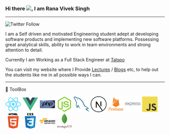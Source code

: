 ### Hi there <img src="https://raw.githubusercontent.com/MartinHeinz/MartinHeinz/master/wave.gif" width="30px">, I am Rana Vivek Singh

---
![Twitter Follow](https://img.shields.io/twitter/follow/RANARVS?label=Follow%20me%20on%20twitter&style=social)


I am a Self driven and motivated Engineering student adept at developing software products and
implementing new software platforms. Possessing great analytical skills, ability to work in team environments and strong attention to detail.

Currently I am Working as a Full Stack Engineer at [Talspo](www.talspo.com)

You can visit my website where I Provide [Lectures](www.meetind.me) / [Blogs](www.meetind.me) etc, to help out the students like me in all possible ways I can.

---
🧰 ToolBox

<img src ="https://github.com/devicons/devicon/blob/master/icons/react/react-original.svg" alt = "React Logo" width ="50" height ="50"/> <img src ="https://github.com/devicons/devicon/blob/master/icons/vuejs/vuejs-original.svg" alt = "React Logo" width ="50" height ="50"/>  <img src ="https://github.com/devicons/devicon/blob/master/icons/php/php-original.svg" alt = "React Logo" width ="50" height ="50"/>   <img src ="https://github.com/devicons/devicon/blob/master/icons/nodejs/nodejs-original.svg" alt = "React Logo" width ="50" height ="50"/>    <img src ="https://github.com/devicons/devicon/blob/master/icons/mysql/mysql-original.svg" alt = "React Logo" width ="50" height ="50"/>   <img src="https://github.com/devicons/devicon/blob/master/icons/nextjs/nextjs-line.svg" alt = "React Logo" width ="50" height ="50"/>      <img src ="https://github.com/devicons/devicon/blob/master/icons/firebase/firebase-plain-wordmark.svg" alt = "React Logo" width ="50" height ="50"/> <img src ="https://github.com/devicons/devicon/blob/master/icons/express/express-original-wordmark.svg" alt = "React Logo" width ="50" height ="50"/>    <img src ="https://github.com/devicons/devicon/blob/master/icons/javascript/javascript-original.svg" alt = "React Logo" width ="50" height ="50"/>  <img src ="https://github.com/devicons/devicon/blob/master/icons/html5/html5-original-wordmark.svg" alt = "React Logo" width ="50" height ="50"/>  <img src ="https://github.com/devicons/devicon/blob/master/icons/css3/css3-original-wordmark.svg" alt = "React Logo" width ="50" height ="50"/>   <img src ="https://github.com/devicons/devicon/blob/master/icons/amazonwebservices/amazonwebservices-original-wordmark.svg" alt = "React Logo" width ="50" height ="50"/>     <img src ="https://github.com/devicons/devicon/blob/master/icons/mongodb/mongodb-original-wordmark.svg" alt = "React Logo" width ="50" height ="50"/>







<!--
**Ranaviveksingh/Ranaviveksingh** is a ✨ _special_ ✨ repository because its `README.md` (this file) appears on your GitHub profile.

Here are some ideas to get you started:

- 🔭 I’m currently working on ...
- 🌱 I’m currently learning ...
- 👯 I’m looking to collaborate on ...
- 🤔 I’m looking for help with ...
- 💬 Ask me about ...
- 📫 How to reach me: ...
- 😄 Pronouns: ...
- ⚡ Fun fact: ...
-->
